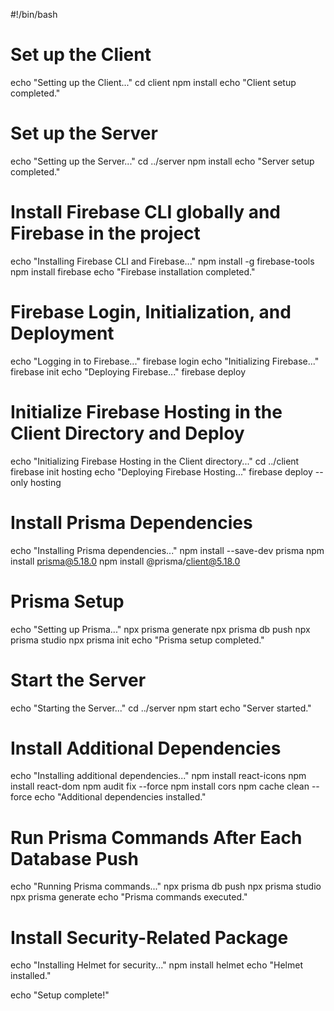 #!/bin/bash

# Set up the Client
echo "Setting up the Client..."
cd client
npm install
echo "Client setup completed."

# Set up the Server
echo "Setting up the Server..."
cd ../server
npm install
echo "Server setup completed."

# Install Firebase CLI globally and Firebase in the project
echo "Installing Firebase CLI and Firebase..."
npm install -g firebase-tools
npm install firebase
echo "Firebase installation completed."

# Firebase Login, Initialization, and Deployment
echo "Logging in to Firebase..."
firebase login
echo "Initializing Firebase..."
firebase init
echo "Deploying Firebase..."
firebase deploy

# Initialize Firebase Hosting in the Client Directory and Deploy
echo "Initializing Firebase Hosting in the Client directory..."
cd ../client
firebase init hosting
echo "Deploying Firebase Hosting..."
firebase deploy --only hosting

# Install Prisma Dependencies
echo "Installing Prisma dependencies..."
npm install --save-dev prisma
npm install prisma@5.18.0
npm install @prisma/client@5.18.0

# Prisma Setup
echo "Setting up Prisma..."
npx prisma generate
npx prisma db push
npx prisma studio
npx prisma init
echo "Prisma setup completed."

# Start the Server
echo "Starting the Server..."
cd ../server
npm start
echo "Server started."

# Install Additional Dependencies
echo "Installing additional dependencies..."
npm install react-icons
npm install react-dom
npm audit fix --force
npm install cors
npm cache clean --force
echo "Additional dependencies installed."

# Run Prisma Commands After Each Database Push
echo "Running Prisma commands..."
npx prisma db push
npx prisma studio
npx prisma generate
echo "Prisma commands executed."

# Install Security-Related Package
echo "Installing Helmet for security..."
npm install helmet
echo "Helmet installed."

echo "Setup complete!"
